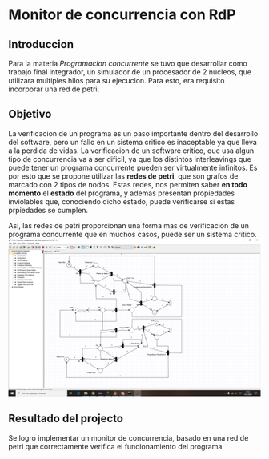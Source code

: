 # Monitor de concurrencia con RdP

## Introduccion

Para la materia *Programacion concurrente* se tuvo que desarrollar como trabajo final integrador, un simulador de un procesador de 2 nucleos, que utilizara multiples hilos
para su ejecucion. Para esto, era requisito incorporar una red de petri. 

## Objetivo

La verificacion de un programa es un paso importante dentro del desarrollo del software, pero un fallo en un sistema critico es inaceptable ya que lleva a la perdida de vidas. 
La verificacion de un software critico, que usa algun tipo de concurrencia va a ser dificil, ya que los distintos interleavings que puede tener un programa concurrente pueden
ser virtualmente infinitos. Es por esto que se propone utilizar las **redes de petri**, que son grafos de marcado con 2 tipos de nodos. Estas redes, nos permiten saber **en
todo momento** el **estado** del programa, y ademas presentan propiedades inviolables que, conociendo dicho estado, puede verificarse si estas prpiedades se cumplen.

Asi, las redes de petri proporcionan una forma mas de verificacion de un programa concurrente que en muchos casos, puede ser un sistema critico.
![image](RDP.png)

## Resultado del projecto

Se logro implementar un monitor de concurrencia, basado en una red de petri que correctamente verifica el funcionamiento del programa

